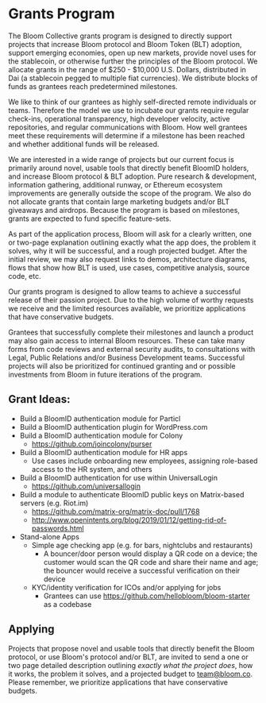 # Grants Program

The Bloom Collective grants program is designed to directly support projects that increase Bloom protocol and Bloom Token (BLT) adoption, support emerging economies, open up new markets, provide novel uses for the stablecoin, or otherwise further the principles of the Bloom protocol. We allocate grants in the range of $250 - $10,000 U.S. Dollars, distributed in Dai (a stablecoin pegged to multiple fiat currencies). We distribute blocks of funds as grantees reach predetermined milestones.

We like to think of our grantees as highly self-directed remote individuals or teams. Therefore the model we use to incubate our grants require regular check-ins, operational transparency, high developer velocity, active repositories, and regular communications with Bloom. How well grantees meet these requirements will determine if a milestone has been reached and whether additional funds will be released.

We are interested in a wide range of projects but our current focus is primarily around novel, usable tools that directly benefit BloomID holders, and increase Bloom protocol & BLT adoption. Pure research & development, information gathering, additional runway, or Ethereum ecosystem improvements are generally outside the scope of the program. We also do not allocate grants that contain large marketing budgets and/or BLT giveaways and airdrops. Because the program is based on milestones, grants are expected to fund specific feature-sets.

As part of the application process, Bloom will ask for a clearly written, one or two-page explanation outlining exactly what the app does, the problem it solves, why it will be successful, and a rough projected budget. After the initial review, we may also request links to demos, architecture diagrams, flows that show how BLT is used, use cases, competitive analysis, source code, etc.

Our grants program is designed to allow teams to achieve a successful release of their passion project. Due to the high volume of worthy requests we receive and the limited resources available, we prioritize applications that have conservative budgets.

Grantees that successfully complete their milestones and launch a product may also gain access to internal Bloom resources. These can take many forms from code reviews and external security audits, to consultations with Legal, Public Relations and/or Business Development teams. Successful projects will also be prioritized for continued granting and or possible investments from Bloom in future iterations of the program.

## Grant Ideas:

- Build a BloomID authentication module for Particl
- Build a BloomID authentication plugin for WordPress.com
- Build a BloomID authentication module for Colony
  - https://github.com/joincolony/purser
- Build a BloomID authentication module for HR apps
  - Use cases include onboarding new employees, assigning role-based access to the HR system, and others
- Build a BloomID authentication for use within UniversalLogin
  - https://github.com/universallogin
- Build a module to authenticate BloomID public keys on Matrix-based servers (e.g. Riot.im)
  - https://github.com/matrix-org/matrix-doc/pull/1768
  - http://www.openintents.org/blog/2019/01/12/getting-rid-of-passwords.html
- Stand-alone Apps
  - Simple age checking app (e.g. for bars, nightclubs and restaurants)
    - A bouncer/door person would display a QR code on a device; the customer would scan the QR code and share their name and age; the bouncer would receive a successful verification on their device
  - KYC/identity verification for ICOs and/or applying for jobs
    - Grantees can use https://github.com/hellobloom/bloom-starter as a codebase

## Applying

Projects that propose novel and usable tools that directly benefit the Bloom protocol, or use Bloom's protocol and/or BLT, are invited to send a one or two page detailed description outlining *exactly what the project does*, how it works, the problem it solves, and a projected budget to team@bloom.co. Please remember, we prioritize applications that have conservative budgets.
